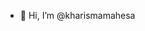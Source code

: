 - 👋 Hi, I’m @kharismamahesa

<!---
kharismamahesa/kharismamahesa is a ✨ special ✨ repository because its `README.md` (this file) appears on your GitHub profile.
You can click the Preview link to take a look at your changes.
--->
